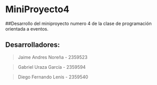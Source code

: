 # MiniProyecto4
##Desarrollo del miniproyecto numero 4 de la clase de programación orientada a eventos.
## Desarrolladores:

> Jaime Andres Noreña - 2359523

> Gabriel Uraza García - 2359594

> Diego Fernando Lenis - 2359540
